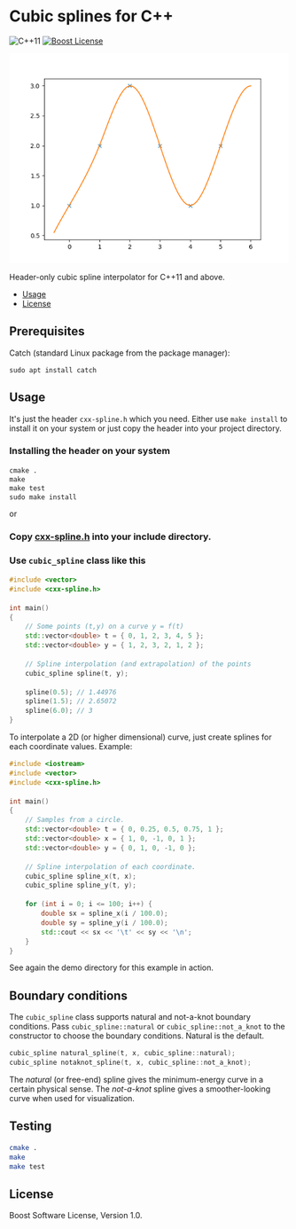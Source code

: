 # Cubic splines for C++

![C++11][cxx-badge]
[![Boost License][license-badge]](LICENSE.txt)

![alt tag](teaser.png)

Header-only cubic spline interpolator for C++11 and above.

[cxx-badge]: https://img.shields.io/badge/C%2B%2B-11-orange.svg
[license-badge]: https://img.shields.io/badge/license-Boost-blue.svg

- [Usage](#usage)
- [License](#license)

## Prerequisites

Catch (standard Linux package from the package manager):

```
sudo apt install catch
```

## Usage

It's just the header `cxx-spline.h` which you need. Either
use `make install` to install it on your system or just copy
the header into your project directory.

### Installing the header on your system
```
cmake .
make
make test
sudo make install
```
or

### Copy [cxx-spline.h](cxx-spline.h) into your include directory.

### Use `cubic_spline` class like this

```c++
#include <vector>
#include <cxx-spline.h>

int main()
{
    // Some points (t,y) on a curve y = f(t)
    std::vector<double> t = { 0, 1, 2, 3, 4, 5 };
    std::vector<double> y = { 1, 2, 3, 2, 1, 2 };

    // Spline interpolation (and extrapolation) of the points
    cubic_spline spline(t, y);

    spline(0.5); // 1.44976
    spline(1.5); // 2.65072
    spline(6.0); // 3
}
```

To interpolate a 2D (or higher dimensional) curve, just create splines for each
coordinate values. Example:

```c++
#include <iostream>
#include <vector>
#include <cxx-spline.h>

int main()
{
    // Samples from a circle.
    std::vector<double> t = { 0, 0.25, 0.5, 0.75, 1 };
    std::vector<double> x = { 1, 0, -1, 0, 1 };
    std::vector<double> y = { 0, 1, 0, -1, 0 };

    // Spline interpolation of each coordinate.
    cubic_spline spline_x(t, x);
    cubic_spline spline_y(t, y);

    for (int i = 0; i <= 100; i++) {
        double sx = spline_x(i / 100.0);
        double sy = spline_y(i / 100.0);
        std::cout << sx << '\t' << sy << '\n';
    }
}
```
See again the demo directory for this example in action.

## Boundary conditions

The `cubic_spline` class supports natural and not-a-knot boundary conditions.
Pass `cubic_spline::natural` or `cubic_spline::not_a_knot` to the constructor
to choose the boundary conditions. Natural is the default.

```c++
cubic_spline natural_spline(t, x, cubic_spline::natural);
cubic_spline notaknot_spline(t, x, cubic_spline::not_a_knot);
```

The *natural* (or free-end) spline gives the minimum-energy curve in a certain
physical sense. The *not-a-knot* spline gives a smoother-looking curve when
used for visualization.


## Testing

```sh
cmake .
make
make test
```

## License

Boost Software License, Version 1.0.
